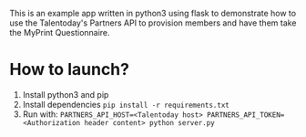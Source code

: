 This is an example app written in python3 using flask to demonstrate how to use the Talentoday's Partners API to provision members and have them take the MyPrint Questionnaire.

# How to launch?

1. Install python3 and pip
2. Install dependencies `pip install -r requirements.txt`
3. Run with: `PARTNERS_API_HOST=<Talentoday host> PARTNERS_API_TOKEN=<Authorization header content> python server.py`
